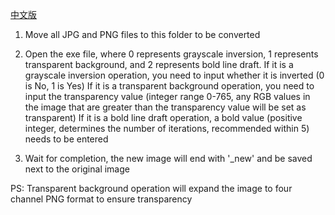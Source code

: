 [中文版](README_zh.md)

1. Move all JPG and PNG files to this folder to be converted

2. Open the exe file, where 0 represents grayscale inversion, 1 represents transparent background, and 2 represents bold line draft.
    If it is a grayscale inversion operation, you need to input whether it is inverted (0 is No, 1 is Yes)
    If it is a transparent background operation, you need to input the transparency value (integer range 0-765, any RGB values in the image that are greater than the transparency value will be set as transparent)
    If it is a bold line draft operation, a bold value (positive integer, determines the number of iterations, recommended within 5) needs to be entered

3. Wait for completion, the new image will end with '_new' and be saved next to the original image

  

  PS: Transparent background operation will expand the image to four channel PNG format to ensure transparency